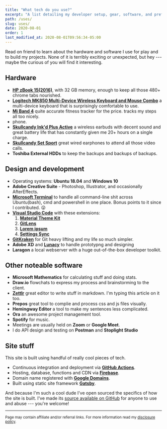 ```yaml
---
title: "What tech do you use?"
excerpt: "A list detailing my developer setup, gear, software, and preferred configurations."
path: /uses/
slug: uses/
date: 2020-08-01
order: 1
last_modified_at: 2020-08-01T09:56:34-05:00
---
```


Read on friend to learn about the hardware and software I use for play and to build my projects. None of it is terribly exciting or unexpected, but hey --- maybe the curious of you will find it interesting.

## Hardware

- [**HP zBook 15(2016)**](https://amzn.to/34U0CjR), with 32 GB memory, enough to keep all those 480+ chrome tabs nourished.
- [**Logitech MK850 Multi-Device Wireless Keyboard and Mouse Combo**](https://amzn.to/34XnPSa) a multi-device keyboard that is surprisingly comfortable to use.
- [**Mi Band 4**](https://amzn.to/34Ufcba) quite accurate fitness tracker for the price. tracks my steps all too nicely.
- phone.
- [**Skullcandy Ink'd Plus Active**](https://amzn.to/31L0eSO) a wireless earbuds with decent sound and great battery life that has constantly given me 20+ hours on a single charge.
- [**Skullcandy Set Sport**](https://amzn.to/32OYkzE) great wired earphones to attend all those video calls.
- **Toshiba External HDDs** to keep the backups and backups of backups.

## Design and development

- Operating systems: **Ubuntu 18.04** and **Windows 10**
- **Adobe Creative Suite** - Photoshop, Illustrator, and occasionally AfterEffects.
- [**Microsoft Terminal**](https://github.com/microsoft/terminal) to handle all command-line shit across Ubuntu(bash), cmd and powershell in one place. Bonus points to it since I contributed. 😜
- [**Visual Studio Code**](https://code.visualstudio.com/) with these extensions:
  1. [**Material Theme Kit**](https://marketplace.visualstudio.com/items?itemName=ms-vscode.Theme-MaterialKit)
  2. [**GitLens**](https://marketplace.visualstudio.com/items?itemName=eamodio.gitlens)
  3. [**Lorem ipsum**](https://marketplace.visualstudio.com/items?itemName=Tyriar.lorem-ipsum)
  4. [**Settings Sync**](https://marketplace.visualstudio.com/items?itemName=Shan.code-settings-sync)
- [**GitKraken**](https://www.gitkraken.com/) for Git heavy lifting and my life so much simpler.
- **Adobe XD** and [**Lunacy**](https://icons8.com/lunacy) to handle prototypng and designing
- **Laragon** a local webserver with a huge out-of-the-box developer toolkit.


## Other noteable software

- **Microsoft Mathematics** for calculating stuff and doing stats.
- **Draw.io** flowchats to express my process and brainstorming to the client.
- [**Zettlr**](https://www.zettlr.com/) great editor to write stuff in markdown. I'm typing this article on it too.
- **Prepos** great tool to complie and process css and js files visually.
- **Hemingway Editor** a tool to make my sentences less complicated.
- **Ora** an awesome project management tool.
- **Spotify** for music.
- Meetings are usually held on **Zoom** or **Google Meet**.
- I do API design and testing on **Postman** and **Stoplight Studio**

## Site stuff

This site is built using handful of really cool pieces of tech.

- Continuous integration and deployment via [**GitHub Actions**](https://github.com).
- Hosting, database, functions and CDN via [**Firebase**](https://firebase.com).
- Domain name registered with [**Google Domains**](https://domains.google.com).
- Built using static site framework [**Gatsby**](https://www.gatsbyjs.org/).

And because I'm such a cool dude I've open sourced the specifics of how the site is built. I've made its [source available on GitHub](https://github.com/thewhitewulfy/personal-site) for anyone to use and abuse --- you're welcome!

<hr>

<small>Page may contain affiliate and/or referral links. For more information read my <a href="/terms/#disclosure-policy">disclosure policy</a>.</small>
